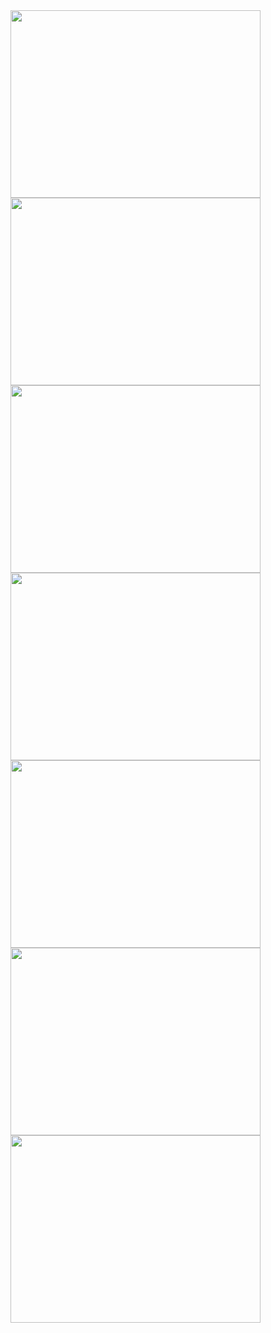 <img src="https://www.google.com/maps/place/Bains+GPS+Farm/@31.349397,75.9691903,3a,75y,90t/data=!3m8!1e2!3m6!1sAF1QipMc903zDkygQ6IWXlKZdVHgQeMaAQzZ881e884u!2e10!3e12!6shttps:%2F%2Flh5.googleusercontent.com%2Fp%2FAF1QipMc903zDkygQ6IWXlKZdVHgQeMaAQzZ881e884u%3Dw203-h152-k-no!7i4624!8i3472!4m15!1m5!8m4!1e3!2s105011778218881148291!3m1!1e1!3m8!1s0x391aef4c8cd684bf:0x8850102a855b9c6f!8m2!3d31.3494352!4d75.9691943!10e5!14m1!1BCgIgARICEAE!16s%2Fg%2F11rq8y3qgt?hl=en-IN&entry=ttu#" width="400" height="300">

<img src="https://github.com/MnprtBains/Bains_GPS_Farm/blob/main/P1%20(2).jpeg" style="border: 2px red;" width="400" height="300">

<img src="https://github.com/MnprtBains/Bains_GPS_Farm/blob/main/P1%20(3).jpeg" width="400" height="300">

<img src="https://github.com/MnprtBains/Bains_GPS_Farm/blob/main/P1%20(4).jpeg" width="400" height="300">

<img src="https://github.com/MnprtBains/Bains_GPS_Farm/blob/main/P1%20(5).jpeg" width="400" height="300">

<img src="https://github.com/MnprtBains/Bains_GPS_Farm/blob/main/P1%20(6).jpeg" width="400" height="300">

<img src="https://github.com/MnprtBains/Bains_GPS_Farm/blob/main/P1%20(7).jpeg" width="400" height="300">

